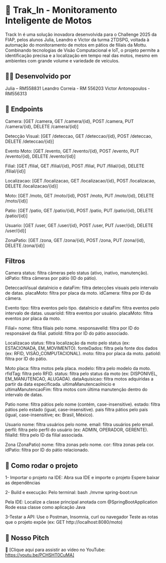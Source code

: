 # 🚀 Trak_In - Monitoramento Inteligente de Motos
Track In é uma solução inovadora desenvolvida para o Challenge 2025 da FIAP,  pelos alunos Julia, Leandro e Victor da turma 2TDSPG, voltada à automação do monitoramento de motos em pátios de filiais da Mottu. Combinando tecnologias de Visão Computacional e IoT, o projeto permite a identificação precisa e a localização em tempo real das motos, mesmo em ambientes com grande volume e variedade de veículos.

## 🧑‍💻 Desenvolvido por
Julia – RM558831
Leandro Correia - RM 556203
Victor Antonopoulos - RM556313

## 🎯 Endpoints
Camera: [GET /camera, GET /camera/{id}, POST /camera, PUT /camera/{id}, DELETE /camera/{id}]

Detecção Visual: [GET /deteccao, GET /deteccao/{id}, POST /deteccao, DELETE /deteccao/{id}]

Evento Moto: [GET /evento, GET /evento/{id}, POST /evento, PUT /evento/{id}, DELETE /evento/{id}]

Filial: [GET /filial, GET /filial/{id}, POST /filial, PUT /filial/{id}, DELETE /filial/{id}]

Localizacao: [GET /localizacao, GET /localizacao/{id}, POST /localizacao, DELETE /localizacao/{id}]

Moto: [GET /moto, GET /moto/{id}, POST /moto, PUT /moto/{id}, DELETE /moto/{id}]

Patio: [GET /patio, GET /patio/{id}, POST /patio, PUT /patio/{id}, DELETE /patio/{id}]

Usuario: [GET /user, GET /user/{id}, POST /user, PUT /user/{id}, DELETE /user/{id}]

ZonaPatio: [GET /zona, GET /zona/{id}, POST /zona, PUT /zona/{id}, DELETE /zona/{id}]

## Filtros
Camera
status: filtra câmeras pelo status (ativo, inativo, manutenção).
idPatio: filtra câmeras por pátio (ID do pátio).

DeteccaoVisual
dataInicio e dataFim: filtra detecções visuais pelo intervalo de datas.
placaMoto: filtra por placa da moto.
idCamera: filtra por ID da câmera.

Evento
tipo: filtra eventos pelo tipo.
dataInicio e dataFim: filtra eventos pelo intervalo de datas.
usuarioId: filtra eventos por usuário.
placaMoto: filtra eventos por placa da moto.

Filial=
nome: filtra filiais pelo nome.
responsavelId: filtra por ID do responsável da filial.
patioId: filtra por ID do pátio associado.

Localizacao
status: filtra localização da moto pelo status (ex: ESTACIONADA, EM_MOVIMENTO).
fonteDados: filtra pela fonte dos dados (ex: RFID, VISÃO_COMPUTACIONAL).
moto: filtra por placa da moto.
patioId: filtra por ID do pátio.

Moto
placa: filtra motos pela placa.
modelo: filtra pelo modelo da moto.
rfidTag: filtra pelo RFID.
status: filtra pelo status da moto (ex: DISPONIVEL, EM_MANUTENCAO, ALUGADA).
dataAquisicao: filtra motos adquiridas a partir da data especificada.
ultimaManutencaoInicio e ultimaManutencaoFim: filtra motos com última manutenção dentro do intervalo de datas.

Patio
nome: filtra pátios pelo nome (contém, case-insensitive).
estado: filtra pátios pelo estado (igual, case-insensitive).
pais filtra pátios pelo país (igual, case-insensitive; ex: Brasil, México).

Usuario
nome: filtra usuários pelo nome.
email: filtra usuários pelo email.
perfil: filtra pelo perfil do usuário (ex: ADMIN, OPERADOR, GERENTE).
filialId: filtra pelo ID da filial associada.

Zona (ZonaPatio)
nome: filtra zonas pelo nome.
cor: filtra zonas pela cor.
idPatio: filtra por ID do pátio relacionado.

## 🔧 Como rodar o projeto
1- Importar o projeto na IDE:
Abra sua IDE e importe o projeto
Espere baixar as dependências

2- Build e execução:
Pelo terminal:
bash
./mvnw spring-boot:run    

Pela IDE:
Localize a classe principal anotada com @SpringBootApplication
Rode essa classe como aplicação Java

3-Testar a API:
Use o Postman, Insomnia, curl ou navegador
Teste as rotas que o projeto expõe (ex: GET http://localhost:8080/moto) 

## 📄 Nosso Pitch
🎥 [Clique aqui para assistir ao vídeo no YouTube: https://youtu.be/PCHSHT0CuMA]
